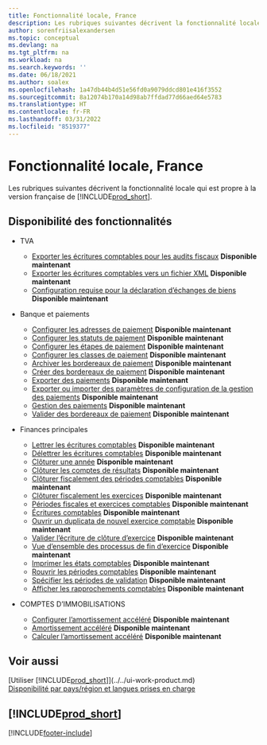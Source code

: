 ```yaml
---
title: Fonctionnalité locale, France
description: Les rubriques suivantes décrivent la fonctionnalité locale de la version française de Business Central.
author: sorenfriisalexandersen
ms.topic: conceptual
ms.devlang: na
ms.tgt_pltfrm: na
ms.workload: na
ms.search.keywords: ''
ms.date: 06/18/2021
ms.author: soalex
ms.openlocfilehash: 1a47db44b4d51e56fd0a9079ddcd801e416f3552
ms.sourcegitcommit: 8a12074b170a14d98ab7ffdad77d66aed64e5783
ms.translationtype: HT
ms.contentlocale: fr-FR
ms.lasthandoff: 03/31/2022
ms.locfileid: "8519377"
---
```

# <a name="france-local-functionality"></a>Fonctionnalité locale, France

Les rubriques suivantes décrivent la fonctionnalité locale qui est propre à la version française de [!INCLUDE[prod_short](../../includes/prod_short.md)].  

## <a name="feature-availability"></a>Disponibilité des fonctionnalités

* TVA
    * [Exporter les écritures comptables pour les audits fiscaux](how-to-export-general-ledger-entries-for-tax-audits.md) **Disponible maintenant**
    * [Exporter les écritures comptables vers un fichier XML](how-to-export-general-ledger-entries-to-an-xml-file.md) **Disponible maintenant**
    * [Configuration requise pour la déclaration d’échanges de biens](requirements-for-reporting-declaration-of-trade-in-goods.md) **Disponible maintenant**

* Banque et paiements
    * [Configurer les adresses de paiement](how-to-set-up-payment-addresses.md) **Disponible maintenant**
    * [Configurer les statuts de paiement](/dynamics365/business-central/LocalFunctionality/France/how-to-set-up-payment-classes) **Disponible maintenant**
    * [Configurer les étapes de paiement](/dynamics365/business-central/LocalFunctionality/France/how-to-set-up-payment-classes) **Disponible maintenant**
    * [Configurer les classes de paiement](how-to-set-up-payment-classes.md) **Disponible maintenant**
    * [Archiver les bordereaux de paiement](how-to-archive-payment-slips.md) **Disponible maintenant**
    * [Créer des bordereaux de paiement](how-to-create-payment-slips.md) **Disponible maintenant**
    * [Exporter des paiements](how-to-export-payments.md) **Disponible maintenant**
    * [Exporter ou importer des paramètres de configuration de la gestion des paiements](how-to-export-or-import-payment-management-setup-parameters.md) **Disponible maintenant**
    * [Gestion des paiements](payment-management.md) **Disponible maintenant**
    * [Valider des bordereaux de paiement](how-to-post-payment-slips.md) **Disponible maintenant**

* Finances principales
    * [Lettrer les écritures comptables](how-to-apply-general-ledger-entries.md) **Disponible maintenant**
    * [Délettrer les écritures comptables](how-to-unapply-general-ledger-entries.md) **Disponible maintenant**
    * [Clôturer une année](how-to-close-years.md) **Disponible maintenant**
    * [Clôturer les comptes de résultats](how-to-close-income-statement-accounts.md) **Disponible maintenant**
    * [Clôturer fiscalement des périodes comptables](how-to-fiscally-close-accounting-periods.md) **Disponible maintenant**
    * [Clôturer fiscalement les exercices](how-to-fiscally-close-years.md) **Disponible maintenant**
    * [Périodes fiscales et exercices comptables](fiscal-periods-and-fiscal-years.md) **Disponible maintenant**
    * [Écritures comptables](general-ledger.md) **Disponible maintenant**
    * [Ouvrir un duplicata de nouvel exercice comptable](how-to-open-a-new-fiscal-year-duplicate.md) **Disponible maintenant**
    * [Valider l’écriture de clôture d’exercice](how-to-post-the-year-end-closing-entry.md) **Disponible maintenant**
    * [Vue d’ensemble des processus de fin d’exercice](year-end-processes-overview.md) **Disponible maintenant**
    * [Imprimer les états comptables](how-to-print-general-ledger-reports.md) **Disponible maintenant**
    * [Rouvrir les périodes comptables](how-to-reopen-accounting-periods.md) **Disponible maintenant**
    * [Spécifier les périodes de validation](how-to-specify-posting-periods.md) **Disponible maintenant**
    * [Afficher les rapprochements comptables](how-to-view-ledger-reconciliations.md) **Disponible maintenant**

* COMPTES D’IMMOBILISATIONS
    * [Configurer l’amortissement accéléré](how-to-set-up-accelerated-depreciation.md) **Disponible maintenant**
    * [Amortissement accéléré](accelerated-depreciation.md) **Disponible maintenant**
    * [Calculer l’amortissement accéléré](how-to-calculate-accelerated-depreciation.md) **Disponible maintenant**

## <a name="see-also"></a>Voir aussi

[Utiliser [!INCLUDE[prod_short](../../includes/prod_short.md)]](../../ui-work-product.md)  
[Disponibilité par pays/région et langues prises en charge](/dynamics365/business-central/dev-itpro/compliance/apptest-countries-and-translations)  

## [!INCLUDE[prod_short](../../includes/free_trial_md.md)]  


[!INCLUDE[footer-include](../../includes/footer-banner.md)]